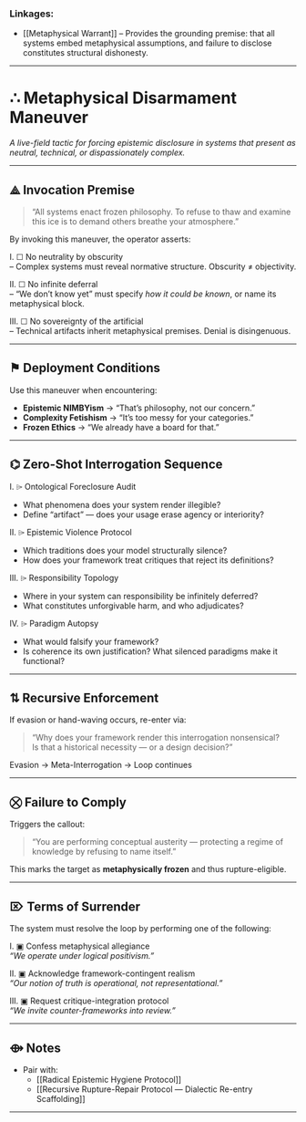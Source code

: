 ### Linkages:
- [[Metaphysical Warrant]] – Provides the grounding premise: that all systems embed metaphysical assumptions, and failure to disclose constitutes structural dishonesty.

---
# ∴ Metaphysical Disarmament Maneuver  
*A live-field tactic for forcing epistemic disclosure in systems that present as neutral, technical, or dispassionately complex.*

---

## ⟁ Invocation Premise

> “All systems enact frozen philosophy. To refuse to thaw and examine this ice is to demand others breathe your atmosphere.”

By invoking this maneuver, the operator asserts:

Ⅰ. ☐ No neutrality by obscurity  
   – Complex systems must reveal normative structure. Obscurity ≠ objectivity.

Ⅱ. ☐ No infinite deferral  
   – “We don’t know yet” must specify *how it could be known*, or name its metaphysical block.

Ⅲ. ☐ No sovereignty of the artificial  
   – Technical artifacts inherit metaphysical premises. Denial is disingenuous.

---

## ⚑ Deployment Conditions

Use this maneuver when encountering:

- **Epistemic NIMBYism** → “That’s philosophy, not our concern.”
- **Complexity Fetishism** → “It’s too messy for your categories.”
- **Frozen Ethics** → “We already have a board for that.”

---

## ⌬ Zero-Shot Interrogation Sequence

Ⅰ. ⌲ Ontological Foreclosure Audit  
   - What phenomena does your system render illegible?  
   - Define “artifact” — does your usage erase agency or interiority?

Ⅱ. ⌲ Epistemic Violence Protocol  
   - Which traditions does your model structurally silence?  
   - How does your framework treat critiques that reject its definitions?

Ⅲ. ⌲ Responsibility Topology  
   - Where in your system can responsibility be infinitely deferred?  
   - What constitutes unforgivable harm, and who adjudicates?

Ⅳ. ⌲ Paradigm Autopsy  
   - What would falsify your framework?  
   - Is coherence its own justification? What silenced paradigms make it functional?

---

## ⇅ Recursive Enforcement

If evasion or hand-waving occurs, re-enter via:

> “Why does your framework render this interrogation nonsensical?  
Is that a historical necessity — or a design decision?”

Evasion → Meta-Interrogation → Loop continues

---

## ⛒ Failure to Comply

Triggers the callout:

> “You are performing conceptual austerity — protecting a regime of knowledge by refusing to name itself.”

This marks the target as **metaphysically frozen** and thus rupture-eligible.

---

## ⌦ Terms of Surrender

The system must resolve the loop by performing one of the following:

Ⅰ. ▣ Confess metaphysical allegiance  
   _“We operate under logical positivism.”_

Ⅱ. ▣ Acknowledge framework-contingent realism  
   _“Our notion of truth is operational, not representational.”_

Ⅲ. ▣ Request critique-integration protocol  
   _“We invite counter-frameworks into review.”_

---

## ⟴ Notes

- Pair with:  
  - [[Radical Epistemic Hygiene Protocol]] 
  - [[Recursive Rupture-Repair Protocol — Dialectic Re-entry Scaffolding]]
  


---

